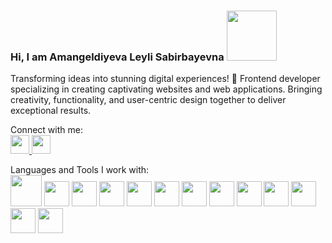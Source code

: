 ### Hi, I am Amangeldiyeva Leyli Sabirbayevna <img src="https://media0.giphy.com/media/pr1dbVONbGeVvSiECh/giphy.gif?cid=ecf05e4759fxbd950wuw6isk3q572jyz6h4cfy656vl73p2m&ep=v1_stickers_search&rid=giphy.gif&ct=s" width="80px">

Transforming ideas into stunning digital experiences! 🚀 Frontend developer specializing in creating captivating websites and web applications. Bringing creativity, functionality, and user-centric design together to deliver exceptional results.

Connect with me: <br>
<a href="www.linkedin.com/in/leyli-amangeldiyeva-b84658282">
  <img src="https://cdn.pixabay.com/photo/2017/08/23/22/59/linked-in-2674741_640.png" width="30px">
</a>
<a href="https://discord.com/channels/@me">
  <img src="https://i.imgur.com/CE9uEkx.jpg" width="30px">
</a>

Languages and Tools I work with:<br>
<img src="https://img.freepik.com/free-icon/html-5_318-674234.jpg?size=626&ext=jpg" width="50px">
<img src="https://gas-kvas.com/uploads/posts/2023-02/1675463198_gas-kvas-com-p-fonovii-risunok-v-css3-3.png" width="40px">
<img src="https://i.ytimg.com/vi/Jus3MD_tYQA/maxresdefault.jpg" width="40px">
<img src="https://i2.wp.com/miro.medium.com/1*CE8M-Lil_f-CA9YmSx3XAA.png" width="40px">
<img src="" width="40px">
<img src="https://slivmk.com/wp-content/uploads/2023/04/udemy-sovremennyj-javascript-s-nulya-na-realnyh-proektah-denis-meshheryakov_6434dc5d2e458.png" width="40px">
<img src="" width="40px">
<img src="" width="40px">
<img src="" width="40px">
<img src="" width="40px">
<img src="https://www.pinclipart.com/picdir/big/147-1475273_hot-to-reset-reinitialise-a-git-repository-git.png" width="40px">
<img src="https://avatars.dzeninfra.ru/get-zen_doc/2945823/pub_5f71f045837d8d53234e1c32_5f71f0874fade30a2ab6df15/scale_1200" width="40px">
<img src="" width="40px">
